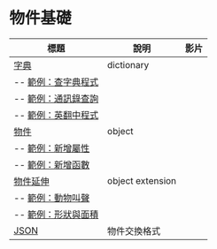 # 物件基礎

| 標題  |  說明  |  影片  |
|--------|-----------|-------|
| [字典](dictionary.html) | dictionary | |
| -- [範例：查字典程式](dictLookup.html) |  | |
| -- [範例：通訊錄查詢](personData.html) |  | |
| -- [範例：英翻中程式](e2c.html) |  | |
| [物件](objectBasic.html) | object | |
| -- [範例：新增屬性](memberDataAdd.html) |  | |
| -- [範例：新增函數](memberFuncAdd.html) |  | |
| [物件延伸](objectExtension.html) | object extension | |
| -- [範例：動物叫聲](animal.html) |  | |
| -- [範例：形狀與面積](shape.html) |  | |
| [JSON](json.html) | 物件交換格式 | |
